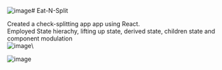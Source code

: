 ![image](https://github.com/EliGandin/JavaScript-Projects/assets/87780727/f00828bd-6d62-4443-a515-3b959d09f04d)# Eat-N-Split

Created a check-splitting app app using React.\
Employed State hierachy, lifting up state, derived state, children state and component modulation\
![image](https://github.com/EliGandin/JavaScript-Projects/assets/87780727/eabb1e9a-f711-48de-9797-6e418b99c44b)\

![image](https://github.com/EliGandin/JavaScript-Projects/assets/87780727/a33ca04a-80db-45ba-9191-5c8e7a5321db)


